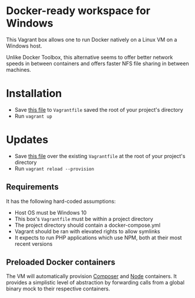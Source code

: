 # Docker-ready workspace for Windows 

This Vagrant box allows one to run Docker natively on a Linux VM on a Windows host. 

Unlike Docker Toolbox, this alternative seems to offer better network speeds in between containers and offers faster NFS file sharing in between machines.

# Installation

* Save [this file](https://raw.githubusercontent.com/francoisfaubert/docker-php-node-win10-workspace/master/Vagrantfile) to `Vagrantfile` saved the root of your project's directory
* Run `vagrant up`

# Updates

* Save [this file](https://raw.githubusercontent.com/francoisfaubert/docker-php-node-win10-workspace/master/Vagrantfile) over the existing `Vagrantfile` at the root of your project's directory
* Run `vagrant reload --provision`

## Requirements

It has the following hard-coded assumptions:

* Host OS must be Windows 10
* This box's `Vagrantfile` must be within a project directory
* The project directory should contain a docker-compose.yml
* Vagrant should be ran with elevated rights to allow symlinks
* It expects to run PHP applications which use NPM, both at their most recent versions

## Preloaded Docker containers

The VM will automatically provision [Composer](https://hub.docker.com/_/composer/) and [Node](https://hub.docker.com/_/node/) containers. It provides a simplistic level of abstraction by forwarding calls from a global binary mock to their respective containers.
